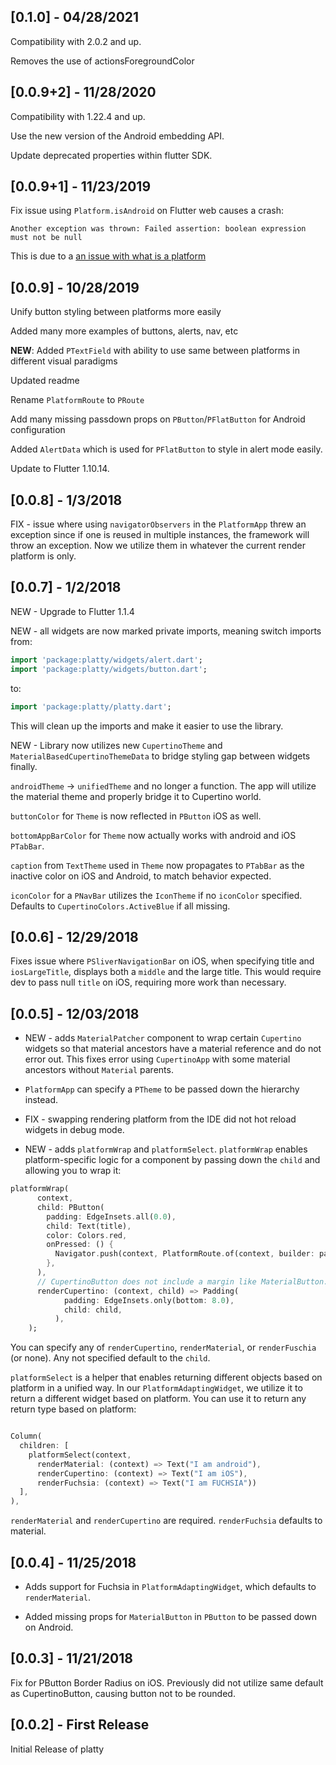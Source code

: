 ## [0.1.0] - 04/28/2021
Compatibility with 2.0.2 and up.

Removes the use of actionsForegroundColor

## [0.0.9+2] - 11/28/2020
Compatibility with 1.22.4 and up.

Use the new version of the Android embedding API.

Update deprecated properties within flutter SDK.

## [0.0.9+1] - 11/23/2019
Fix issue using `Platform.isAndroid` on Flutter web causes a crash:
```
Another exception was thrown: Failed assertion: boolean expression must not be null
```
This is due to a [an issue with what is a platform](https://github.com/flutter/flutter/issues/36126)

## [0.0.9] - 10/28/2019

Unify button styling between platforms more easily

Added many more examples of buttons, alerts, nav, etc

__NEW__: Added `PTextField` with ability to use same between platforms in different visual paradigms

Updated readme

Rename `PlatformRoute` to `PRoute`

Add many missing passdown props on `PButton`/`PFlatButton` for Android configuration

Added `AlertData` which is used for `PFlatButton` to style in alert mode easily.

Update to Flutter 1.10.14.

## [0.0.8] - 1/3/2018

FIX - issue where using `navigatorObservers` in the `PlatformApp` threw an exception since if one is reused in 
multiple instances, the framework will throw an exception. Now we utilize them in whatever the current render platform is only.

## [0.0.7] - 1/2/2018

NEW - Upgrade to Flutter 1.1.4

NEW - all widgets are now marked private imports, meaning switch imports from:
```dart
import 'package:platty/widgets/alert.dart';
import 'package:platty/widgets/button.dart';
```

to:
```dart
import 'package:platty/platty.dart';
```

This will clean up the imports and make it easier to use the library.

NEW - Library now utilizes new `CupertinoTheme` and `MaterialBasedCupertinoThemeData` to bridge styling gap between widgets finally.

`androidTheme` -> `unifiedTheme` and no longer a function. The app will utilize the material theme and properly bridge it to 
Cupertino world.

`buttonColor` for `Theme` is now reflected in `PButton` iOS as well.

`bottomAppBarColor` for `Theme` now actually works with android and iOS `PTabBar`. 

`caption` from `TextTheme` used in `Theme` now propagates to `PTabBar` as the inactive color on iOS and Android, to match behavior expected.

`iconColor` for a `PNavBar` utilizes the `IconTheme` if no `iconColor` specified. Defaults to `CupertinoColors.ActiveBlue` if all missing.


## [0.0.6] - 12/29/2018

Fixes issue where `PSliverNavigationBar` on iOS, when specifying title and `iosLargeTitle`, displays both a `middle`
and the large title. This would require dev to pass null `title` on iOS, requiring more work than necessary.

## [0.0.5] - 12/03/2018

* NEW - adds `MaterialPatcher` component to wrap certain `Cupertino` widgets so that material 
ancestors have a material reference and do not error out. This fixes error using `CupertinoApp` with 
some material ancestors without `Material` parents.

* `PlatformApp` can specify a `PTheme` to be passed down the hierarchy instead.

* FIX - swapping rendering platform from the IDE did not hot reload widgets in debug mode.

* NEW - adds `platformWrap` and `platformSelect`. `platformWrap` enables platform-specific logic 
for a component by passing down the `child` and allowing you to wrap it:

```dart
platformWrap(
      context,
      child: PButton(
        padding: EdgeInsets.all(0.0),
        child: Text(title),
        color: Colors.red,
        onPressed: () {
          Navigator.push(context, PlatformRoute.of(context, builder: page));
        },
      ),
      // CupertinoButton does not include a margin like MaterialButton.
      renderCupertino: (context, child) => Padding(
            padding: EdgeInsets.only(bottom: 8.0),
            child: child,
          ),
    );
```
You can specify any of `renderCupertino`, `renderMaterial`, or `renderFuschia` (or none). 
Any not specified default to the `child`.

`platformSelect` is a helper that enables returning different objects based on platform in a unified way.
In our `PlatformAdaptingWidget`, we utilize it to return a different widget based on platform. You can use it to return any 
return type based on platform:
```dart

Column(
  children: [
    platformSelect(context, 
      renderMaterial: (context) => Text("I am android"),
      renderCupertino: (context) => Text("I am iOS"),
      renderFuchsia: (context) => Text("I am FUCHSIA")) 
  ],
),

```

`renderMaterial` and `renderCupertino` are required. `renderFuchsia` defaults to material.

## [0.0.4] - 11/25/2018

* Adds support for Fuchsia in `PlatformAdaptingWidget`, which defaults to 
`renderMaterial`.
 
* Added missing props for `MaterialButton` in `PButton` to be passed down on Android.


## [0.0.3] - 11/21/2018

Fix for PButton Border Radius on iOS. Previously did not utilize same default 
as CupertinoButton, causing button not to be rounded.

## [0.0.2] - First Release

Initial Release of platty

